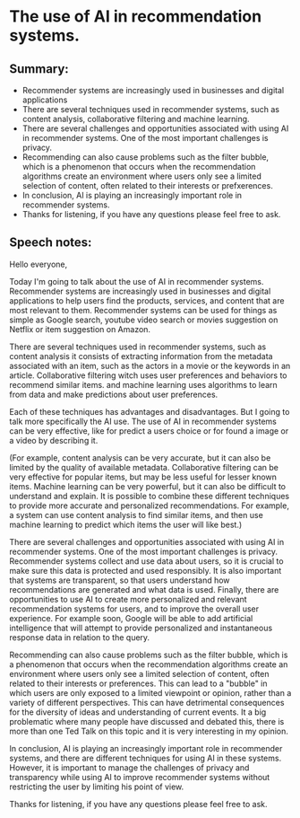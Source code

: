 # The use of AI in recommendation systems.

## Summary:

- Recommender systems are increasingly used in businesses and digital applications
- There are several techniques used in recommender systems, such as content analysis, collaborative filtering and machine learning.
- There are several challenges and opportunities associated with using AI in recommender systems. One of the most important challenges is privacy.
- Recommending can also cause problems such as the filter bubble, which is a phenomenon that occurs when the recommendation algorithms create an environment where users only see a limited selection of content, often related to their interests or prefxerences.
- In conclusion, AI is playing an increasingly important role in recommender systems.
- Thanks for listening, if you have any questions please feel free to ask.

## Speech notes:

Hello everyone,

Today I'm going to talk about the use of AI in recommender systems. Recommender systems are increasingly used in businesses and digital applications to help users find the products, services, and content that are most relevant to them. Recommender systems can be used for things as simple as Google search, youtube video search or movies suggestion on Netflix or item suggestion on Amazon.

There are several techniques used in recommender systems, such as content analysis it consists of extracting information from the metadata associated with an item, such as the actors in a movie or the keywords in an article. Collaborative filtering witch uses user preferences and behaviors to recommend similar items. and machine learning uses algorithms to learn from data and make predictions about user preferences.

Each of these techniques has advantages and disadvantages. But I going to talk more specifically the AI use. The use of AI in recommender systems can be very effective, like for predict a users choice or for found a image or a video by describing it.

(For example, content analysis can be very accurate, but it can also be limited by the quality of available metadata. Collaborative filtering can be very effective for popular items, but may be less useful for lesser known items. Machine learning can be very powerful, but it can also be difficult to understand and explain.
It is possible to combine these different techniques to provide more accurate and personalized recommendations. For example, a system can use content analysis to find similar items, and then use machine learning to predict which items the user will like best.)

There are several challenges and opportunities associated with using AI in recommender systems. One of the most important challenges is privacy. Recommender systems collect and use data about users, so it is crucial to make sure this data is protected and used responsibly. It is also important that systems are transparent, so that users understand how recommendations are generated and what data is used. Finally, there are opportunities to use AI to create more personalized and relevant recommendation systems for users, and to improve the overall user experience. For example soon, Google will be able to add artificial intelligence that will attempt to provide personalized and instantaneous response data in relation to the query.

Recommending can also cause problems such as the filter bubble, which is a phenomenon that occurs when the recommendation algorithms create an environment where users only see a limited selection of content, often related to their interests or preferences. This can lead to a "bubble" in which users are only exposed to a limited viewpoint or opinion, rather than a variety of different perspectives. This can have detrimental consequences for the diversity of ideas and understanding of current events. It a big problematic where many people have discussed and debated this, there is more than one Ted Talk on this topic and it is very interesting in my opinion.

In conclusion, AI is playing an increasingly important role in recommender systems, and there are different techniques for using AI in these systems. However, it is important to manage the challenges of privacy and transparency while using AI to improve recommender systems without restricting the user by limiting his point of view.

Thanks for listening, if you have any questions please feel free to ask.
